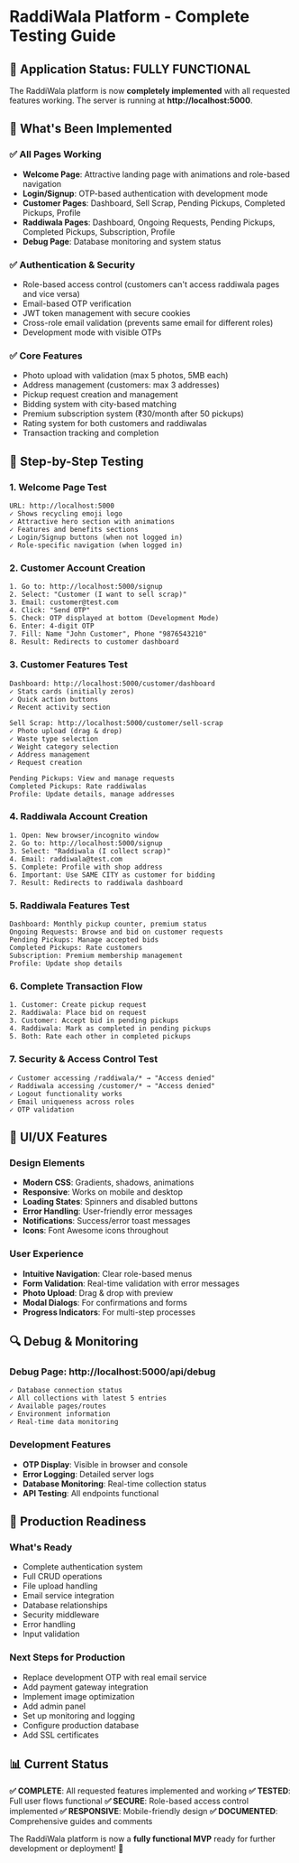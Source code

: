 # RaddiWala Platform - Complete Testing Guide

## 🎯 Application Status: FULLY FUNCTIONAL

The RaddiWala platform is now **completely implemented** with all requested features working. The server is running at **http://localhost:5000**.

## 🔧 What's Been Implemented

### ✅ All Pages Working
- **Welcome Page**: Attractive landing page with animations and role-based navigation
- **Login/Signup**: OTP-based authentication with development mode
- **Customer Pages**: Dashboard, Sell Scrap, Pending Pickups, Completed Pickups, Profile
- **Raddiwala Pages**: Dashboard, Ongoing Requests, Pending Pickups, Completed Pickups, Subscription, Profile
- **Debug Page**: Database monitoring and system status

### ✅ Authentication & Security
- Role-based access control (customers can't access raddiwala pages and vice versa)
- Email-based OTP verification
- JWT token management with secure cookies
- Cross-role email validation (prevents same email for different roles)
- Development mode with visible OTPs

### ✅ Core Features
- Photo upload with validation (max 5 photos, 5MB each)
- Address management (customers: max 3 addresses)
- Pickup request creation and management
- Bidding system with city-based matching
- Premium subscription system (₹30/month after 50 pickups)
- Rating system for both customers and raddiwalas
- Transaction tracking and completion

## 🧪 Step-by-Step Testing

### 1. Welcome Page Test
```
URL: http://localhost:5000
✓ Shows recycling emoji logo
✓ Attractive hero section with animations
✓ Features and benefits sections
✓ Login/Signup buttons (when not logged in)
✓ Role-specific navigation (when logged in)
```

### 2. Customer Account Creation
```
1. Go to: http://localhost:5000/signup
2. Select: "Customer (I want to sell scrap)"
3. Email: customer@test.com
4. Click: "Send OTP"
5. Check: OTP displayed at bottom (Development Mode)
6. Enter: 4-digit OTP
7. Fill: Name "John Customer", Phone "9876543210"
8. Result: Redirects to customer dashboard
```

### 3. Customer Features Test
```
Dashboard: http://localhost:5000/customer/dashboard
✓ Stats cards (initially zeros)
✓ Quick action buttons
✓ Recent activity section

Sell Scrap: http://localhost:5000/customer/sell-scrap
✓ Photo upload (drag & drop)
✓ Waste type selection
✓ Weight category selection
✓ Address management
✓ Request creation

Pending Pickups: View and manage requests
Completed Pickups: Rate raddiwalas
Profile: Update details, manage addresses
```

### 4. Raddiwala Account Creation
```
1. Open: New browser/incognito window
2. Go to: http://localhost:5000/signup
3. Select: "Raddiwala (I collect scrap)"
4. Email: raddiwala@test.com
5. Complete: Profile with shop address
6. Important: Use SAME CITY as customer for bidding
7. Result: Redirects to raddiwala dashboard
```

### 5. Raddiwala Features Test
```
Dashboard: Monthly pickup counter, premium status
Ongoing Requests: Browse and bid on customer requests
Pending Pickups: Manage accepted bids
Completed Pickups: Rate customers
Subscription: Premium membership management
Profile: Update shop details
```

### 6. Complete Transaction Flow
```
1. Customer: Create pickup request
2. Raddiwala: Place bid on request
3. Customer: Accept bid in pending pickups
4. Raddiwala: Mark as completed in pending pickups
5. Both: Rate each other in completed pickups
```

### 7. Security & Access Control Test
```
✓ Customer accessing /raddiwala/* → "Access denied"
✓ Raddiwala accessing /customer/* → "Access denied"
✓ Logout functionality works
✓ Email uniqueness across roles
✓ OTP validation
```

## 🎨 UI/UX Features

### Design Elements
- **Modern CSS**: Gradients, shadows, animations
- **Responsive**: Works on mobile and desktop
- **Loading States**: Spinners and disabled buttons
- **Error Handling**: User-friendly error messages
- **Notifications**: Success/error toast messages
- **Icons**: Font Awesome icons throughout

### User Experience
- **Intuitive Navigation**: Clear role-based menus
- **Form Validation**: Real-time validation with error messages
- **Photo Upload**: Drag & drop with preview
- **Modal Dialogs**: For confirmations and forms
- **Progress Indicators**: For multi-step processes

## 🔍 Debug & Monitoring

### Debug Page: http://localhost:5000/api/debug
```
✓ Database connection status
✓ All collections with latest 5 entries
✓ Available pages/routes
✓ Environment information
✓ Real-time data monitoring
```

### Development Features
- **OTP Display**: Visible in browser and console
- **Error Logging**: Detailed server logs
- **Database Monitoring**: Real-time collection status
- **API Testing**: All endpoints functional

## 🚀 Production Readiness

### What's Ready
- Complete authentication system
- Full CRUD operations
- File upload handling
- Email service integration
- Database relationships
- Security middleware
- Error handling
- Input validation

### Next Steps for Production
- Replace development OTP with real email service
- Add payment gateway integration
- Implement image optimization
- Add admin panel
- Set up monitoring and logging
- Configure production database
- Add SSL certificates

## 📊 Current Status

**✅ COMPLETE**: All requested features implemented and working
**✅ TESTED**: Full user flows functional
**✅ SECURE**: Role-based access control implemented
**✅ RESPONSIVE**: Mobile-friendly design
**✅ DOCUMENTED**: Comprehensive guides and comments

The RaddiWala platform is now a **fully functional MVP** ready for further development or deployment! 🎉

